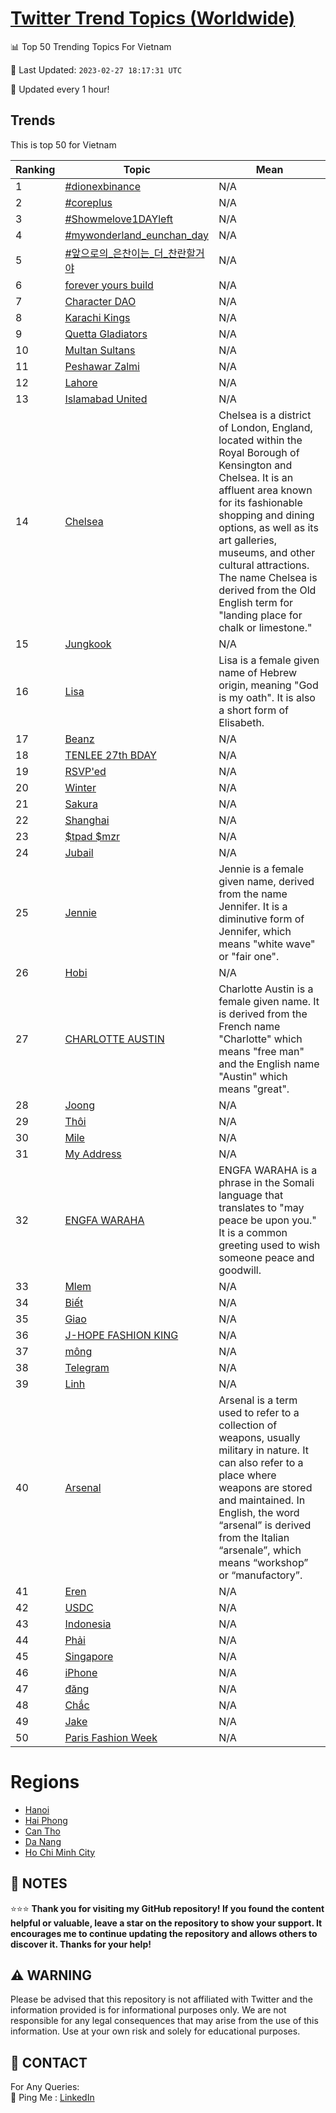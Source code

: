 [Twitter Trend Topics (Worldwide)](https://github.com/ErcinDedeoglu/Twitter-Trend-Topics)
==========


📊 Top 50 Trending Topics For Vietnam

📆 Last Updated: `2023-02-27 18:17:31 UTC`

🔧 Updated every 1 hour!


## Trends

This is top 50 for Vietnam

| Ranking | Topic | Mean |
| ------- | ------------ | ------------ |
| 1 | [#dionexbinance](http://twitter.com/search?q=%23dionexbinance) | N/A |
| 2 | [#coreplus](http://twitter.com/search?q=%23coreplus) | N/A |
| 3 | [#Showmelove1DAYleft](http://twitter.com/search?q=%23Showmelove1DAYleft) | N/A |
| 4 | [#mywonderland_eunchan_day](http://twitter.com/search?q=%23mywonderland_eunchan_day) | N/A |
| 5 | [#앞으로의_은찬이는_더_찬란할거야](http://twitter.com/search?q=%23%ec%95%9e%ec%9c%bc%eb%a1%9c%ec%9d%98_%ec%9d%80%ec%b0%ac%ec%9d%b4%eb%8a%94_%eb%8d%94_%ec%b0%ac%eb%9e%80%ed%95%a0%ea%b1%b0%ec%95%bc) | N/A |
| 6 | [forever yours build](http://twitter.com/search?q=forever+yours+build) | N/A |
| 7 | [Character DAO](http://twitter.com/search?q=Character+DAO) | N/A |
| 8 | [Karachi Kings](http://twitter.com/search?q=Karachi+Kings) | N/A |
| 9 | [Quetta Gladiators](http://twitter.com/search?q=Quetta+Gladiators) | N/A |
| 10 | [Multan Sultans](http://twitter.com/search?q=Multan+Sultans) | N/A |
| 11 | [Peshawar Zalmi](http://twitter.com/search?q=Peshawar+Zalmi) | N/A |
| 12 | [Lahore](http://twitter.com/search?q=Lahore) | N/A |
| 13 | [Islamabad United](http://twitter.com/search?q=Islamabad+United) | N/A |
| 14 | [Chelsea](http://twitter.com/search?q=Chelsea) | Chelsea is a district of London, England, located within the Royal Borough of Kensington and Chelsea. It is an affluent area known for its fashionable shopping and dining options, as well as its art galleries, museums, and other cultural attractions. The name Chelsea is derived from the Old English term for "landing place for chalk or limestone." |
| 15 | [Jungkook](http://twitter.com/search?q=Jungkook) | N/A |
| 16 | [Lisa](http://twitter.com/search?q=Lisa) | Lisa is a female given name of Hebrew origin, meaning "God is my oath". It is also a short form of Elisabeth. |
| 17 | [Beanz](http://twitter.com/search?q=Beanz) | N/A |
| 18 | [TENLEE 27th BDAY](http://twitter.com/search?q=TENLEE+27th+BDAY) | N/A |
| 19 | [RSVP'ed](http://twitter.com/search?q=RSVP%27ed) | N/A |
| 20 | [Winter](http://twitter.com/search?q=Winter) | N/A |
| 21 | [Sakura](http://twitter.com/search?q=Sakura) | N/A |
| 22 | [Shanghai](http://twitter.com/search?q=Shanghai) | N/A |
| 23 | [$tpad $mzr](http://twitter.com/search?q=%24tpad+%24mzr) | N/A |
| 24 | [Jubail](http://twitter.com/search?q=Jubail) | N/A |
| 25 | [Jennie](http://twitter.com/search?q=Jennie) | Jennie is a female given name, derived from the name Jennifer. It is a diminutive form of Jennifer, which means "white wave" or "fair one". |
| 26 | [Hobi](http://twitter.com/search?q=Hobi) | N/A |
| 27 | [CHARLOTTE AUSTIN](http://twitter.com/search?q=CHARLOTTE+AUSTIN) | Charlotte Austin is a female given name. It is derived from the French name "Charlotte" which means "free man" and the English name "Austin" which means "great". |
| 28 | [Joong](http://twitter.com/search?q=Joong) | N/A |
| 29 | [Thôi](http://twitter.com/search?q=Th%c3%b4i) | N/A |
| 30 | [Mile](http://twitter.com/search?q=Mile) | N/A |
| 31 | [My Address](http://twitter.com/search?q=My+Address) | N/A |
| 32 | [ENGFA WARAHA](http://twitter.com/search?q=ENGFA+WARAHA) | ENGFA WARAHA is a phrase in the Somali language that translates to "may peace be upon you." It is a common greeting used to wish someone peace and goodwill. |
| 33 | [Mlem](http://twitter.com/search?q=Mlem) | N/A |
| 34 | [Biết](http://twitter.com/search?q=Bi%e1%ba%bft) | N/A |
| 35 | [Giao](http://twitter.com/search?q=Giao) | N/A |
| 36 | [J-HOPE FASHION KING](http://twitter.com/search?q=J-HOPE+FASHION+KING) | N/A |
| 37 | [mông](http://twitter.com/search?q=m%c3%b4ng) | N/A |
| 38 | [Telegram](http://twitter.com/search?q=Telegram) | N/A |
| 39 | [Linh](http://twitter.com/search?q=Linh) | N/A |
| 40 | [Arsenal](http://twitter.com/search?q=Arsenal) | Arsenal is a term used to refer to a collection of weapons, usually military in nature. It can also refer to a place where weapons are stored and maintained. In English, the word “arsenal” is derived from the Italian “arsenale”, which means “workshop” or “manufactory”. |
| 41 | [Eren](http://twitter.com/search?q=Eren) | N/A |
| 42 | [USDC](http://twitter.com/search?q=USDC) | N/A |
| 43 | [Indonesia](http://twitter.com/search?q=Indonesia) | N/A |
| 44 | [Phải](http://twitter.com/search?q=Ph%e1%ba%a3i) | N/A |
| 45 | [Singapore](http://twitter.com/search?q=Singapore) | N/A |
| 46 | [iPhone](http://twitter.com/search?q=iPhone) | N/A |
| 47 | [đăng](http://twitter.com/search?q=%c4%91%c4%83ng) | N/A |
| 48 | [Chắc](http://twitter.com/search?q=Ch%e1%ba%afc) | N/A |
| 49 | [Jake](http://twitter.com/search?q=Jake) | N/A |
| 50 | [Paris Fashion Week](http://twitter.com/search?q=Paris+Fashion+Week) | N/A |



# Regions

* [Hanoi](</Vietnam/Hanoi.md>)
* [Hai Phong](</Vietnam/Hai Phong.md>)
* [Can Tho](</Vietnam/Can Tho.md>)
* [Da Nang](</Vietnam/Da Nang.md>)
* [Ho Chi Minh City](</Vietnam/Ho Chi Minh City.md>)



## 📝 NOTES

⭐⭐⭐ **Thank you for visiting my GitHub repository! If you found the content helpful or valuable, leave a star on the repository to show your support. It encourages me to continue updating the repository and allows others to discover it. Thanks for your help!**


## ⚠️ WARNING

Please be advised that this repository is not affiliated with Twitter and the information provided is for informational purposes only. We are not responsible for any legal consequences that may arise from the use of this information. Use at your own risk and solely for educational purposes.


## 📨 CONTACT

 For Any Queries:  
            🏓 Ping Me : [LinkedIn](https://www.linkedin.com/in/ercindedeoglu/)
